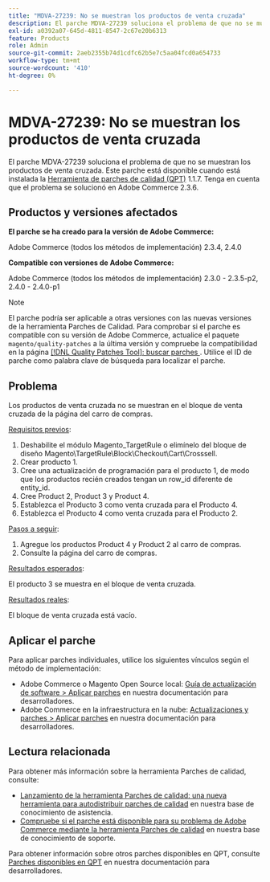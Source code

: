 ```yaml
---
title: "MDVA-27239: No se muestran los productos de venta cruzada"
description: El parche MDVA-27239 soluciona el problema de que no se muestran los productos de venta cruzada. Este parche está disponible cuando está instalada la [Quality Patches Tool (QPT)](/help/announcements/adobe-commerce-announcements/magento-quality-patches-released-new-tool-to-self-serve-quality-patches.md) 1.1.7. Tenga en cuenta que el problema se solucionó en Adobe Commerce 2.3.6.
exl-id: a0392a07-645d-4811-8547-2c67e20b6313
feature: Products
role: Admin
source-git-commit: 2aeb2355b74d1cdfc62b5e7c5aa04fcd0a654733
workflow-type: tm+mt
source-wordcount: '410'
ht-degree: 0%

---
```


# MDVA-27239: No se muestran los productos de venta cruzada

El parche MDVA-27239 soluciona el problema de que no se muestran los productos de venta cruzada. Este parche está disponible cuando está instalada la [Herramienta de parches de calidad (QPT)](/help/announcements/adobe-commerce-announcements/magento-quality-patches-released-new-tool-to-self-serve-quality-patches.md) 1.1.7. Tenga en cuenta que el problema se solucionó en Adobe Commerce 2.3.6.

## Productos y versiones afectados

**El parche se ha creado para la versión de Adobe Commerce:**

Adobe Commerce (todos los métodos de implementación) 2.3.4, 2.4.0

**Compatible con versiones de Adobe Commerce:**

Adobe Commerce (todos los métodos de implementación) 2.3.0 - 2.3.5-p2, 2.4.0 - 2.4.0-p1

>[!NOTE]
>
>El parche podría ser aplicable a otras versiones con las nuevas versiones de la herramienta Parches de Calidad. Para comprobar si el parche es compatible con su versión de Adobe Commerce, actualice el paquete `magento/quality-patches` a la última versión y compruebe la compatibilidad en la página [[!DNL Quality Patches Tool]: buscar parches ](https://experienceleague.adobe.com/tools/commerce-quality-patches/index.html). Utilice el ID de parche como palabra clave de búsqueda para localizar el parche.

## Problema

Los productos de venta cruzada no se muestran en el bloque de venta cruzada de la página del carro de compras.

<u>Requisitos previos</u>:

1. Deshabilite el módulo Magento_TargetRule o elimínelo del bloque de diseño Magento\TargetRule\Block\Checkout\Cart\Crosssell.
1. Crear producto 1.
1. Cree una actualización de programación para el producto 1, de modo que los productos recién creados tengan un row_id diferente de entity_id.
1. Cree Product 2, Product 3 y Product 4.
1. Establezca el Producto 3 como venta cruzada para el Producto 4.
1. Establezca el Producto 4 como venta cruzada para el Producto 2.

<u>Pasos a seguir</u>:

1. Agregue los productos Product 4 y Product 2 al carro de compras.
1. Consulte la página del carro de compras.

<u>Resultados esperados</u>:

El producto 3 se muestra en el bloque de venta cruzada.

<u>Resultados reales</u>:

El bloque de venta cruzada está vacío.

## Aplicar el parche

Para aplicar parches individuales, utilice los siguientes vínculos según el método de implementación:

* Adobe Commerce o Magento Open Source local: [Guía de actualización de software > Aplicar parches](https://experienceleague.adobe.com/en/docs/commerce-operations/tools/quality-patches-tool/usage) en nuestra documentación para desarrolladores.
* Adobe Commerce en la infraestructura en la nube: [Actualizaciones y parches > Aplicar parches](https://experienceleague.adobe.com/en/docs/commerce-cloud-service/user-guide/develop/upgrade/apply-patches) en nuestra documentación para desarrolladores.

## Lectura relacionada

Para obtener más información sobre la herramienta Parches de calidad, consulte:

* [Lanzamiento de la herramienta Parches de calidad: una nueva herramienta para autodistribuir parches de calidad](/help/announcements/adobe-commerce-announcements/magento-quality-patches-released-new-tool-to-self-serve-quality-patches.md) en nuestra base de conocimiento de asistencia.
* [Compruebe si el parche está disponible para su problema de Adobe Commerce mediante la herramienta Parches de calidad](/help/support-tools/patches-available-in-qpt-tool/check-patch-for-magento-issue-with-magento-quality-patches.md) en nuestra base de conocimiento de soporte.

Para obtener información sobre otros parches disponibles en QPT, consulte [Parches disponibles en QPT](https://experienceleague.adobe.com/tools/commerce-quality-patches/index.html) en nuestra documentación para desarrolladores.
